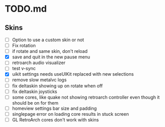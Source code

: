 # TODO.md

## Skins

- [ ] Option to use a custom skin or not
- [ ] Fix rotation
- [ ] if rotate and same skin, don't reload
- [X] save and quit in the new pause menu
- [ ] retroarch audio visualizer
- [ ] test v-sync
- [X] uikit settings needs useUIKit replaced with new selections
- [ ] remove slow metalvc logs
- [ ] fix deltaskin showing up on rotate when off
- [ ] fix deltaskin joysticks
- [ ] some cores, like quake not showing retroarch controller even though it should be on for them
- [ ] homeview settings bar size and padding
- [ ] singlepage error on loading core results in stuck screen
- [ ] GL RetroArch cores don't work with skins
